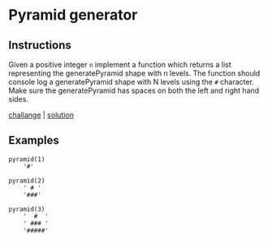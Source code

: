 # Pyramid generator

## Instructions

Given a positive integer `n` implement a function which returns a list representing the generatePyramid shape with n
levels. The function should console log a generatePyramid shape with N levels using the `#` character. Make sure the
generatePyramid has spaces on both the left and right hand sides.

[challange](challange.kt) | [solution](solution.kt)

## Examples

```
pyramid(1)
    '#'

pyramid(2)
    ' # '
    '###'

pyramid(3)
    '  #  '
    ' ### '
    '#####'
```

